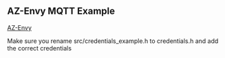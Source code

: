 ## AZ-Envy MQTT Example

[AZ-Envy](https://www.az-delivery.de/en/products/az-envy)

Make sure you rename src/credentials_example.h to credentials.h and add the correct credentials